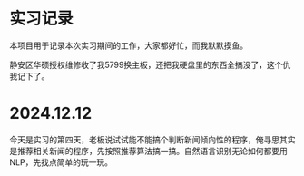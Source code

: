 # 实习记录

本项目用于记录本次实习期间的工作，大家都好忙，而我默默摸鱼。

静安区华硕授权维修收了我5799换主板，还把我硬盘里的东西全搞没了，这个仇我记下了。

# 2024.12.12

今天是实习的第四天，老板说试试能不能搞个判断新闻倾向性的程序，俺寻思其实是推荐相关新闻的程序，先按照推荐算法搞一搞。自然语言识别无论如何都要用NLP，先找点简单的玩一玩。